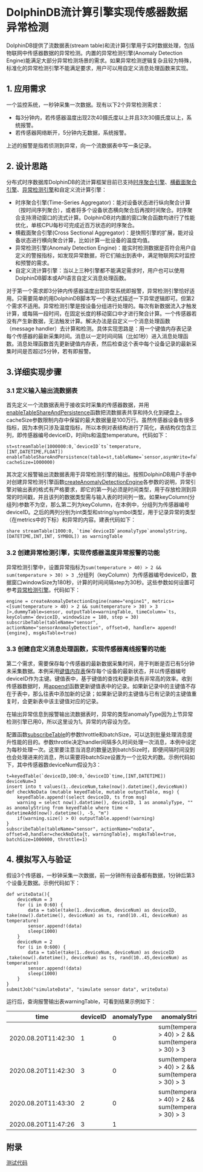 # DolphinDB流计算引擎实现传感器数据异常检测

DolphinDB提供了流数据表(stream table)和流计算引擎用于实时数据处理，包括物联网中传感器数据的异常检测。内置的异常检测引擎(Anomaly Detection Engine)能满足大部分异常检测场景的需求。如果异常检测逻辑复杂且较为特殊，标准化的异常检测引擎不能满足要求，用户可以用自定义消息处理函数来实现。

## 1. 应用需求
一个监控系统，一秒钟采集一次数据。现有以下2个异常检测需求：
* 每3分钟内，若传感器温度出现2次40摄氏度以上并且3次30摄氏度以上，系统报警。
* 若传感器网络断开，5分钟内无数据，系统报警。

上述的报警是指若侦测到异常，向一个流数据表中写一条记录。

## 2. 设计思路

分布式时序数据库DolphinDB的流计算框架目前已支持[时序聚合引擎](./stream_aggregator.md)、[横截面聚合引擎](./streaming_crossSectionalAggregator.md)、[异常检测引擎](./Anomaly_Detection_Engine.md)和自定义流计算引擎：
* 时序聚合引擎(Time-Series Aggregator)：能对设备状态进行纵向聚合计算（按时间序列聚合），或者将多个设备状态横向聚合后再按时间聚合。时序聚合支持滑动窗口的流式计算。DolphinDB对内置的窗口聚合函数均进行了性能优化，单核CPU每秒可完成近百万状态的时序聚合。
* 横截面聚合引擎(Cross Sectional Aggregator)：是快照引擎的扩展，能对设备状态进行横向聚合计算，比如计算一批设备的温度均值。
* 异常检测引擎(Anomaly Detection Engine)：能实时检测数据是否符合用户自定义的警报指标，如发现异常数据，将它们输出到表中，满足物联网实时监控和预警的需求。
* 自定义流计算引擎：当以上三种引擎都不能满足需求时，用户也可以使用DolphinDB脚本或API语言自定义消息处理函数。

对于第一个需求即3分钟内传感器温度出现异常系统即报警，异常检测引擎恰好适用。只需要简单的用DolphinDB脚本写一个表达式描述一下异常逻辑即可。但第2个需求不适用。异常检测引擎是按设备分组进行处理的。每次有新数据流入才触发计算，或每隔一段时间，在固定长度的移动窗口中才进行聚合计算。一个传感器若没有产生新数据，无法触发计算。解决办法是自定义一个消息处理函数（message handler）去计算和检测。具体实现思路是：用一个键值内存表记录每个传感器的最新采集时间。消息以一定时间间隔（比如1秒）进入消息处理函数。消息处理函数首先更新键值内存表，然后检查这个表中每个设备记录的最新采集时间是否超过5分钟，若有即报警。


## 3.详细实现步骤

### 3.1 定义输入输出流数据表

首先定义一个流数据表用于接收实时采集的传感器数据，并用[enableTableShareAndPersistence](https://www.dolphindb.cn/cn/help/enableTableShareAndPersistence.html)函数把流数据表共享和持久化到硬盘上。cacheSize参数限制内存中保留的最大数据量是100万行。虽然传感器设备有很多指标，因为本例只涉及温度指标，所以本例对表结构进行了简化，表结构仅包含三列，即传感器编号deviceID，时间ts和温度temperature。代码如下：
```
st=streamTable(1000000:0,`deviceID`ts`temperature,[INT,DATETIME,FLOAT])
enableTableShareAndPersistence(table=st,tableName=`sensor,asynWrite=false,compress=true, cacheSize=1000000)
```
其次定义报警输出流数据表用于异常检测引擎的输出。按照DolphinDB用户手册中对创建异常检测引擎函数[createAnomalyDetectionEngine](https://www.dolphindb.cn/cn/help/createAnomalyDetectionEngine.html)各参数的说明，异常引擎对输出表的格式有严格要求，即它的第一列必须是时间类型，用于存放检测到异常的时间戳，并且该列的数据类型需与输入表的时间列一致。如果keyColumn(分组列)参数不为空，那么第二列为keyColumn，在本例中，分组列为传感器编号deviceID。之后的两列分别为int类型和string/symbol类型，用于记录异常的类型（在metrics中的下标）和异常的内容。建表代码如下：
```
share streamTable(1000:0, `time`deviceID`anomalyType`anomalyString, [DATETIME,INT,INT, SYMBOL]) as warningTable
```
### 3.2 创建异常检测引擎，实现传感器温度异常报警的功能

异常检测引擎中，设置异常指标为`sum(temperature > 40) > 2 && sum(temperature > 30) > 3 `,分组列（keyColumn）为传感器编号deviceID，数据窗口windowSize为180秒，计算的时间间隔step为30秒。这些参数如何设置可参考[异常检测引擎](./Anomaly_Detection_Engine.md)。代码如下：
```
engine = createAnomalyDetectionEngine(name="engine1", metrics=<[sum(temperature > 40) > 2 && sum(temperature > 30) > 3  ]>,dummyTable=sensor, outputTable=warningTable, timeColumn=`ts, keyColumn=`deviceID, windowSize = 180, step = 30)
subscribeTable(tableName="sensor", actionName="sensorAnomalyDetection", offset=0, handler= append!{engine}, msgAsTable=true)
```
### 3.3 创建自定义消息处理函数，实现传感器离线报警的功能
第二个需求，需要保存每个传感器的最新数据采集时间，用于判断是否已有5分钟未采集数据。本例采用[键值内存表](https://www.dolphindb.cn/cn/help/keyedTable.html)保存每个设备的最新状态，并以传感器编号deviceID作为主键。键值表中，基于键值的查找和更新具有非常高的效率。收到传感器数据时，用[append!](https://www.dolphindb.cn/cn/help/append1.html)函数更新键值表中的记录。如果新记录中的主键值不存在于表中，那么往表中添加新的记录；如果新记录的主键值与已有记录的主键值重复时，会更新表中该主键值对应的记录。

在输出异常信息到报警输出流数据表时，异常的类型anomalyType因为上节异常检测引擎已用0，所以这里设为1。异常的内容设为空。

配置函数[subscribeTable](https://www.dolphindb.cn/cn/help/subscribeTable.html)的参数throttle和batchSize，可以达到批量处理消息提升性能的目的。参数throttle决定handler间隔多久时间处理一次消息，本例中设定为每秒处理一次。这里要注意当消息的数量达到batchSize时，即便间隔时间没到也会处理进来的消息，所以需要将batchSize设置为一个比较大的数。示例代码如下，其中传感器数deviceNum假设为3：

```
t=keyedTable(`deviceID,100:0,`deviceID`time,[INT,DATETIME])
deviceNum=3
insert into t values(1..deviceNum,take(now().datetime(),deviceNum))
def checkNoData (mutable keyedTable, mutable outputTable, msg) {
	keyedTable.append!(select deviceID, ts from msg)
	warning = select now().datetime(), deviceID, 1 as anomalyType, "" as anomalyString from keyedTable where time < datetimeAdd(now().datetime(), -5, "m")
	if(warning.size() > 0) outputTable.append!(warning)
}
subscribeTable(tableName="sensor", actionName="noData", offset=0,handler=checkNoData{t, warningTable}, msgAsTable=true, batchSize=1000000, throttle=1)

```
## 4. 模拟写入与验证

假设3个传感器，一秒钟采集一次数据，前一分钟所有设备都有数据，1分钟后第3个设备无数据。示例代码如下：
```
def writeData(){
	deviceNum = 3
	for (i in 0:60) {
		data = table(take(1..deviceNum, deviceNum) as deviceID, take(now().datetime(), deviceNum) as ts, rand(10..41, deviceNum) as temperature)
		sensor.append!(data)
		sleep(1000)
	}
	deviceNum = 2
	for (i in 0:600) {
		data = table(take(1..deviceNum, deviceNum) as deviceID ,take(now().datetime(), deviceNum) as ts, rand(10..45,deviceNum) as temperature)
		sensor.append!(data)
		sleep(1000)
	}	
}
submitJob("simulateData", "simulate sensor data", writeData)
```
运行后，查询报警输出表warningTable，可看到结果示例如下：

time                   |deviceID |anomalyType|anomalyString
--------------------|-----------|-----------|---------------------------------------------
2020.08.20T11:42:30 |1          | 0   |sum(temperature > 40) > 2 && sum(temperature > 30) > 3
2020.08.20T11:42:30	|3          | 0   |sum(temperature > 40) > 2 && sum(temperature > 30) > 3
2020.08.20T11:43:30	|2	        | 0	  |sum(temperature > 40) > 2 && sum(temperature > 30) > 3
2020.08.20T11:47:26 |3          | 1   |

## 附录

[测试代码](./script/alarm.txt)
